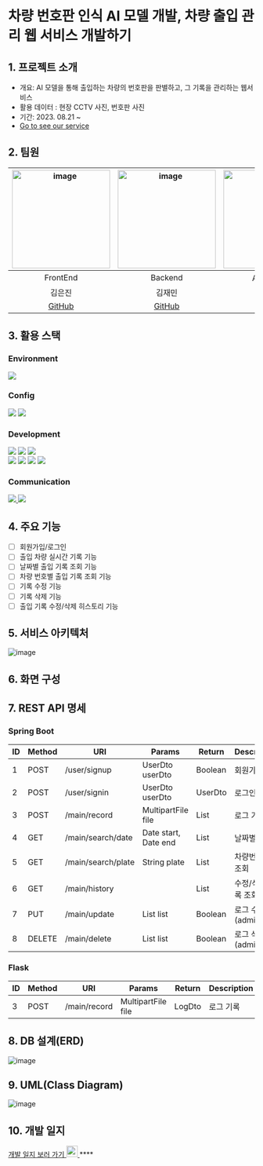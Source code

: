 # 차량 번호판 인식 AI 모델 개발, 차량 출입 관리 웹 서비스 개발하기

## 1. 프로젝트 소개 
- 개요: AI 모델을 통해 출입하는 차량의 번호판을 판별하고, 그 기록을 관리하는 웹서비스
- 활용 데이터 : 현장 CCTV 사진, 번호판 사진
- 기간: 2023. 08.21 ~ 
- [Go to see our service](https://jaemin1130.github.io/MiniProject_MealNote/)

## 2. 팀원 
|<img width="200" alt="image" src="https://avatars.githubusercontent.com/u/129818813?v=4">|<img width="200" alt="image" src="https://avatars.githubusercontent.com/u/98063854?v=4">|<img width="200" alt="image" src="https://avatars.githubusercontent.com/u/70638717?v=4">|<img width="200" alt="image" src="https://avatars.githubusercontent.com/u/86204430?v=4">|
| :---------------------------------: | :-----------------------------------:| :---------------------------------: | :-----------------------------------:|
|                FrontEnd           |           Backend                       |              AI 모델 개발         |           AI 모델 개발                |       
|             김은진            |          김재민            |                          김민범                  |          최호진                      |      
|[GitHub](https://github.com/EUNJIN6131)|[GitHub](https://github.com/JaeMin1130)|[GitHub](https://github.com/sou05091/)|[GitHub](https://github.com/Gansaw/)|

## 3. 활용 스택 
<h3>Environment</h3>
<div>
  <img src="https://img.shields.io/badge/vscode 1.18.1-007ACC?style=for-the-badge&logo=visualstudiocode&logoColor=white">
</div>
<h3>Config</h3>
<div>
   <img src="https://img.shields.io/badge/npm 9.5.1-CB3837?style=for-the-badge&logo=npm&logoColor=white">
   <img src="https://img.shields.io/badge/maven 3.9.3-C71A36?style=for-the-badge&logo=apachemaven&logoColor=white">
</div>
  <h3>Development</h3>
<div>
    <img src="https://img.shields.io/badge/node.js 18.16.0-339933?style=for-the-badge&logo=Node.js&logoColor=white">
  <img src="https://img.shields.io/badge/react 18.2.0-61DAFB?style=for-the-badge&logo=react&logoColor=white"> 
  <img src="https://img.shields.io/badge/mui 5.14.1-007FFF?style=for-the-badge&logo=mui&logoColor=white" />
</div>
<div>
  <img src="https://img.shields.io/badge/java 17-007396?style=for-the-badge&logo=java&logoColor=white"> 
  <img src="https://img.shields.io/badge/springboot 3.1.2-6DB33F?style=for-the-badge&logo=springboot&logoColor=white"> 
  <img src="https://img.shields.io/badge/springsecurity 6.1.1-6DB33F?style=for-the-badge&logo=springsecurity&logoColor=white"> 
  <img src="https://img.shields.io/badge/mysql 8.0.32-4479A1?style=for-the-badge&logo=mysql&logoColor=white"> 
</div>
<h3>Communication</h3>
<div>
  <a href="https://shrub-snap-550.notion.site/6e3827cac0a846c393106e0dfec6ac6e?v=c805bf85a004454695cc77a7968262b5&pvs=4"><img src="https://img.shields.io/badge/notion-000000?style=for-the-badge&logo=notion&logoColor=white"> </a>
    <a href="https://github.com/EUNJIN6131/MiniProject_LicensePlate"><img src="https://img.shields.io/badge/github-181717?style=for-the-badge&logo=github&logoColor=white"></a>
</div>

## 4. 주요 기능 
- [ ] 회원가입/로그인
- [ ] 출입 차량 실시간 기록 기능  
- [ ] 날짜별 출입 기록 조회 기능
- [ ] 차량 번호별 출입 기록 조회 기능
- [ ] 기록 수정 기능
- [ ] 기록 삭제 기능
- [ ] 출입 기록 수정/삭제 히스토리 기능 

## 5. 서비스 아키텍처
![image](https://file.notion.so/f/s/b1f81bed-4a33-426d-8f3c-85a73c8aa7f9/Untitled.png?id=3b1e2af4-ea4b-4f7a-ba89-b32098c778d0&table=block&spaceId=305e395a-5955-44d6-bb5f-c488ffd0100f&expirationTimestamp=1693324800000&signature=XY71KiivZQHGlN8Muvvvrn_yvKrbZ7PYf68mO5zJyf8&downloadName=Untitled.png)

## 6. 화면 구성

## 7. REST API 명세 
### Spring Boot
| ID | Method | URI | Params | Return | Description |
| --- | --- | --- | --- | --- | --- |
| 1 | POST  | /user/signup | UserDto userDto | Boolean | 회원가입 |
| 2 | POST | /user/signin | UserDto userDto | UserDto | 로그인 |
| 3 | POST | /main/record | MultipartFile file | List<LogDto> | 로그 기록 |
| 4 | GET | /main/search/date | Date start, Date end | List<LogDto> | 날짜별 조회 |
| 5 | GET | /main/search/plate | String plate | List<LogDto> | 차량번호별 조회 |
| 6 | GET | /main/history |  | List<HistoryDto> | 수정/삭제 기록 조회 |
| 7 | PUT | /main/update | List<LogDto> list | Boolean | 로그 수정(admin) |
| 8 | DELETE              | /main/delete | List<LogDto> list | Boolean | 로그 삭제(admin) |
### Flask
| ID | Method | URI | Params | Return | Description |
| --- | --- | --- | --- | --- | --- |
| 3 | POST | /main/record | MultipartFile file | LogDto | 로그 기록 |

## 8. DB 설계(ERD)
![image](https://file.notion.so/f/s/e0c2380c-75e7-4ea4-992b-2a10c85f7a23/ERD.drawio_(1).png?id=1e925039-42ae-4ebf-84d2-ae7d2b89299a&table=block&spaceId=305e395a-5955-44d6-bb5f-c488ffd0100f&expirationTimestamp=1693476000000&signature=krDG1mNjG4KE4REU5aq2D7jL7_qhOW5AnwyNNYMptqw&downloadName=ERD.drawio+%281%29.png)

## 9. UML(Class Diagram)
![image](https://file.notion.so/f/s/934a8130-bfba-4acd-ad45-926917d05faa/UML.drawio.png?id=35566836-d4b0-4919-9b7f-9d7b4d563dec&table=block&spaceId=305e395a-5955-44d6-bb5f-c488ffd0100f&expirationTimestamp=1693476000000&signature=UQR7ejYnlyCB4cK0ffNv6qmFwWGtFub5iwKJyteBOQo&downloadName=UML.drawio.png)

## 10. 개발 일지 
<a href="https://shrub-snap-550.notion.site/CRUD-566be659b7bf4693a6515f408cf2f1d9?pvs=4">개발 일지 보러 가기  <img width="23" src="https://upload.wikimedia.org/wikipedia/commons/e/e9/Notion-logo.svg"> </a>****
